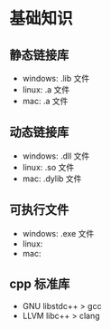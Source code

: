# 基础知识

## 静态链接库

- windows: .lib 文件
- linux: .a 文件
- mac: .a 文件

## 动态链接库

- windows: .dll 文件
- linux: .so 文件
- mac: .dylib 文件

## 可执行文件

- windows: .exe 文件
- linux: 
- mac: 

## cpp 标准库

- GNU libstdc++ > gcc
- LLVM libc++ > clang

